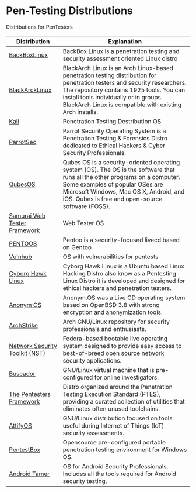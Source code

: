 # Pen-Testing Distributions
Distributions for PenTesters

| __Distribution__ | __Explanation__ | 
|-------------|------------|
| [BackBoxLinux](https://backbox.org/download)         |    BackBox Linux is a penetration testing and security assessment oriented Linux distro  | 
|    [BlackArckLinux](https://blackarch.org/index.html)      | BlackArch Linux is an Arch Linux-based penetration testing distribution for penetration testers and security researchers. The repository contains 1925 tools. You can install tools individually or in groups. BlackArch Linux is compatible with existing Arch installs. | 
| 		[Kali](https://www.kali.org/)  | Penetration Testing Destribution OS
| [ParrotSec](https://www.parrotsec.org/index.php)| Parrot Security Operating System is a Penetration Testing & Forensics Distro dedicated to Ethical Hackers & Cyber Security Professionals.|
|[QubesOS](https://www.qubes-os.org/)| Qubes OS is a security-oriented operating system (OS). The OS is the software that runs all the other programs on a computer. Some examples of popular OSes are Microsoft Windows, Mac OS X, Android, and iOS. Qubes is free and open-source software (FOSS).|
|[Samurai Web Tester Framework](http://www.samurai-wtf.org/)| Web Tester OS|
| [PENTOOS](http://www.pentoo.ch/)| Pentoo is a security-focused livecd based on Gentoo|
| [Vulnhub](https://www.vulnhub.com/)| OS with vulnerabilities for pentests|
|[Cyborg Hawk Linux](https://sourceforge.net/projects/cyborghawk1/files/latest/download) |Cyborg Hawk Linux is a Ubuntu based Linux Hacking Distro also know as a Pentesting Linux Distro it is developed and designed for ethical hackers and penetration testers. |
|[Anonym OS](https://sourceforge.net/projects/anonym-os/files/latest/download)|Anonym.OS was a Live CD operating system based on OpenBSD 3.8 with strong encryption and anonymization tools.|
|[ArchStrike](https://archstrike.org/) | Arch GNU/Linux repository for security professionals and enthusiasts.|
|[Network Security Toolkit (NST)](http://networksecuritytoolkit.org/) | Fedora-based bootable live operating system designed to provide easy access to best-of-breed open source network security applications.|
|[Buscador](https://inteltechniques.com/buscador/) | GNU/Linux virtual machine that is pre-configured for online investigators.|
|[The Pentesters Framework](https://github.com/trustedsec/ptf) | Distro organized around the Penetration Testing Execution Standard (PTES), providing a curated collection of utilities that eliminates often unused toolchains.|
|[AttifyOS](https://github.com/adi0x90/attifyos) | GNU/Linux distribution focused on tools useful during Internet of Things (IoT) security assessments.|
|[PentestBox](https://pentestbox.org/) | Opensource pre-configured portable penetration testing environment for Windows OS.|
|[Android Tamer](https://androidtamer.com/) | OS for Android Security Professionals. Includes all the tools required for Android security testing.|
